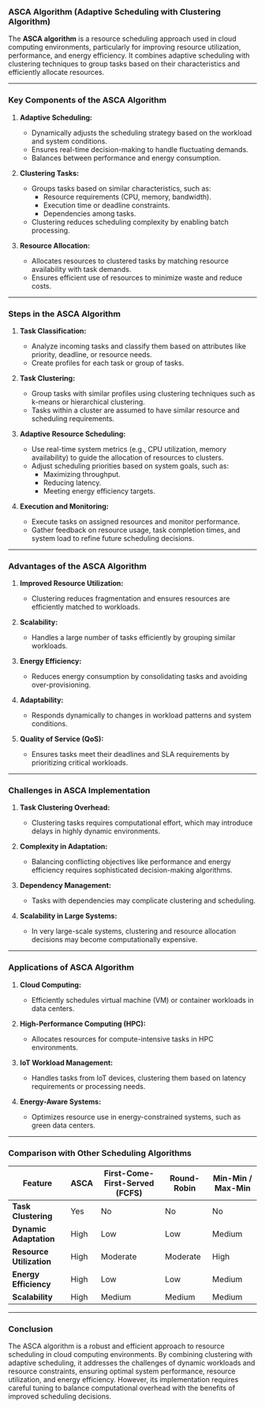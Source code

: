 ### **ASCA Algorithm (Adaptive Scheduling with Clustering Algorithm)**

The **ASCA algorithm** is a resource scheduling approach used in cloud computing environments, particularly for improving resource utilization, performance, and energy efficiency. It combines adaptive scheduling with clustering techniques to group tasks based on their characteristics and efficiently allocate resources.

---

### **Key Components of the ASCA Algorithm**

1. **Adaptive Scheduling:**
   - Dynamically adjusts the scheduling strategy based on the workload and system conditions.
   - Ensures real-time decision-making to handle fluctuating demands.
   - Balances between performance and energy consumption.

2. **Clustering Tasks:**
   - Groups tasks based on similar characteristics, such as:
     - Resource requirements (CPU, memory, bandwidth).
     - Execution time or deadline constraints.
     - Dependencies among tasks.
   - Clustering reduces scheduling complexity by enabling batch processing.

3. **Resource Allocation:**
   - Allocates resources to clustered tasks by matching resource availability with task demands.
   - Ensures efficient use of resources to minimize waste and reduce costs.

---

### **Steps in the ASCA Algorithm**

1. **Task Classification:**
   - Analyze incoming tasks and classify them based on attributes like priority, deadline, or resource needs.
   - Create profiles for each task or group of tasks.

2. **Task Clustering:**
   - Group tasks with similar profiles using clustering techniques such as k-means or hierarchical clustering.
   - Tasks within a cluster are assumed to have similar resource and scheduling requirements.

3. **Adaptive Resource Scheduling:**
   - Use real-time system metrics (e.g., CPU utilization, memory availability) to guide the allocation of resources to clusters.
   - Adjust scheduling priorities based on system goals, such as:
     - Maximizing throughput.
     - Reducing latency.
     - Meeting energy efficiency targets.

4. **Execution and Monitoring:**
   - Execute tasks on assigned resources and monitor performance.
   - Gather feedback on resource usage, task completion times, and system load to refine future scheduling decisions.

---

### **Advantages of the ASCA Algorithm**

1. **Improved Resource Utilization:**
   - Clustering reduces fragmentation and ensures resources are efficiently matched to workloads.

2. **Scalability:**
   - Handles a large number of tasks efficiently by grouping similar workloads.

3. **Energy Efficiency:**
   - Reduces energy consumption by consolidating tasks and avoiding over-provisioning.

4. **Adaptability:**
   - Responds dynamically to changes in workload patterns and system conditions.

5. **Quality of Service (QoS):**
   - Ensures tasks meet their deadlines and SLA requirements by prioritizing critical workloads.

---

### **Challenges in ASCA Implementation**

1. **Task Clustering Overhead:**
   - Clustering tasks requires computational effort, which may introduce delays in highly dynamic environments.

2. **Complexity in Adaptation:**
   - Balancing conflicting objectives like performance and energy efficiency requires sophisticated decision-making algorithms.

3. **Dependency Management:**
   - Tasks with dependencies may complicate clustering and scheduling.

4. **Scalability in Large Systems:**
   - In very large-scale systems, clustering and resource allocation decisions may become computationally expensive.

---

### **Applications of ASCA Algorithm**

1. **Cloud Computing:**
   - Efficiently schedules virtual machine (VM) or container workloads in data centers.

2. **High-Performance Computing (HPC):**
   - Allocates resources for compute-intensive tasks in HPC environments.

3. **IoT Workload Management:**
   - Handles tasks from IoT devices, clustering them based on latency requirements or processing needs.

4. **Energy-Aware Systems:**
   - Optimizes resource use in energy-constrained systems, such as green data centers.

---

### **Comparison with Other Scheduling Algorithms**

| **Feature**                 | **ASCA**                      | **First-Come-First-Served (FCFS)** | **Round-Robin**              | **Min-Min** / **Max-Min**   |
|-----------------------------|-------------------------------|------------------------------------|-----------------------------|-----------------------------|
| **Task Clustering**          | Yes                           | No                                 | No                          | No                          |
| **Dynamic Adaptation**        | High                          | Low                                | Low                         | Medium                      |
| **Resource Utilization**      | High                          | Moderate                           | Moderate                    | High                        |
| **Energy Efficiency**         | High                          | Low                                | Low                         | Medium                      |
| **Scalability**               | High                          | Medium                             | Medium                      | Medium                      |

---

### **Conclusion**

The ASCA algorithm is a robust and efficient approach to resource scheduling in cloud computing environments. By combining clustering with adaptive scheduling, it addresses the challenges of dynamic workloads and resource constraints, ensuring optimal system performance, resource utilization, and energy efficiency. However, its implementation requires careful tuning to balance computational overhead with the benefits of improved scheduling decisions.
